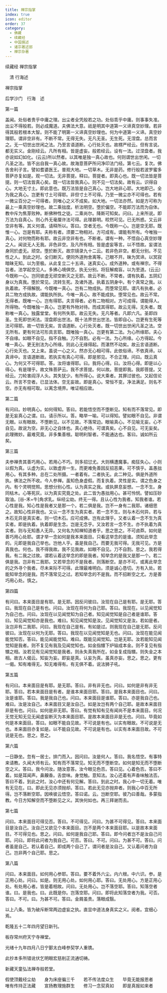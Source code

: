 ```yaml
---
title: 禅宗指掌
index: true
icon: editor
order: 37
category:
  - 佛藏
  - 续藏经
  - 中国撰述
  - 诸宗著述部
  - 禅宗杂著
---
```


续藏经   禅宗指掌  

　清 行海述  

禅宗指掌  

后学沙门　行海　述  

第一篇  

盖闻。处俗者贵乎中庸之理。出尘者全凭般若之功。处俗乖乎中庸。则事事失准。出尘不得般若。则必成魔道。夫佛法大意。祇是明其中道第一义谛真空妙理。若非得其般若根本大智。则不能了明第一义谛真空妙理也。何为中道第一义谛。真空妙理耶。谓非空非有。不断不常。无得无失。无凡无圣。无生死。无涅盘。总而言之。无一切世出世闲之法。乃至言语道断。心行处灭也。故楞严经云。但有言说。都无实义。金刚经云。凡所有相。皆是虚妄。般若经云。设有一法。过涅盘者。我亦说如幻如化。(云云)所以然者。以其唯是独一真心故也。何则谓世出世闲。一切凡圣之法。皆不出自我一真心故。故海意菩萨所问净印法门经。第七云。复次。佛告舍利子言。譬如耆婆医王。普观大地。一切草木。无非是药。修行般若波罗蜜多菩萨亦复如是。观一切法。无非菩提。释曰。菩提者。即真心也。既一切法皆是菩提。则一切法皆真心矣。既一切法皆我真心。则不见一切法矣。故有云。识得自心。大地无寸土。即此意也。既万法皆是自己真心。岂大地非心耶。大地即己。全为我之真心。岂更有寸土可得耶。非但寸土不可得。乃至一微尘亦不可得也。若有一微尘百分之一可得者。则唯心之义不成矣。如大地。一切法亦然。如是方可称为最上一乘真空妙理也。故二乘拙度。析法明空。堕於偏空。不能即万法而为自体。教中斥为焦芽败种。断佛种性之徒。二乘尚尔。降斯可知矣。问曰。上来所说。即万法为自真心。则心外无毫厘许法可得。此理甚明。皎然可见。已无所惑。又云非空非有等。其义何谓。请释所以。答曰。空者无也。今既称一心。岂是空无耶。既惟一心。岂是有耶。夫称有者。须要二物相对。方可成有。谓能有所有。今唯独一真心。对何物而称有耶。故云非空非有也。不断者。谓有一种。不悟自心真空妙理之人。闻说无人无我。非色非空。及凡所有相。皆是虚妄等言。以不悟故。妄谓法身同於虚无。顽空。堕於断灭。故宗镜录九十二云。若非色非空。都无分别。不见性之人。到此之时。全归断灭。便同外道拘舍离等。己眼不开。昧为冥谛。以冥寂暗昧无知。以为至极。从此复立二十五谛。迷真实心。成外道种。或有禅宗。不得旨者。法学起空见人。多拂心境俱空。执无分别。将狂解痴盲。以为至道。(云云)今既称一心。岂同彼虚无顽空断灭之无耶。故云不断。不常者。谓有执着。五阴幻身以为真我。堕於常见。流转生死。及诸外道。执着五阴身中。有个真常之我。以执着故。不得解脱。今既唯一真心。岂有二物成执。而堕常见耶。谓凡有执者。必具二物方成执故。谓能执所执。今唯一真心。故不能成执。堕常见也。故云不常。无得者。既唯一心。岂有得耶。夫言得者。必有二物相对。方可成得。谓能得人。所得物。今既唯独一真心。岂更有外物对待。而成其得耶。故云无得。无失者。既称唯一真心。独露堂堂。有何所失耶。故云无失。无凡等者。凡即六凡。圣即四圣。生死即世闲法。涅盘即出世法。既十法界世出世法。皆即自心。岂更有生死等法可得耶。故一切皆无矣。言语道断。心行处灭者。既一切世出世闲凡圣之法。空无所有。更有何法可形具言耶。既唯独一真心。岂更有第二法。为心所缘耶。夫心不自缘。如眼不自见。指不自触。刀不自割。必有一法。为心所缘。心方得起。今唯一真心。更无别法为心所缘。则此心无缘得起。而湛然不动矣。故云言语道断。心行处灭也。又上来。虽说一心之义。然亦无心相可得。此依俗谛。不依真谛。以真谛中。言语道断故。若执实有真心可得。即是邪见。不合正理。问曰。既云真心。为何又不可得耶。答。汝将谁得耶。曰。我将心得。曰。汝将心得。即是以心得心。有是理乎。故文殊菩萨云。我不求菩提。何以故。菩提即我。我即菩提。又经云。刀轮害阎浮人头。其失犹少。有所得心。说大乘者。其罪过彼也。又起信论云。所言不空者。已显法体。空无妄故。即是真心。常恒不变。净法满足。则名不空。亦无有相可取。以离念境界。唯证相应故。  

第二篇  

有问曰。妙明真心。如何得知。答曰。若能悟空而不堕断见。知有而不落常见。即是无妄真心之谓。曰。请示所以。答。略举一喻。可以得知。譬如眼不自见。非谓无眼。以有眼故。不堕断见。以不见故。不落常边。眼喻真心。不见喻无妄。心不自见。故说为空。非无心之自体也。真心绝待。可谓真矣。心不自见。可无妄矣。此理微妙。最难究竟。非多集善根。聪明利智者。不能通达也。客曰。诚如所云矣。  

第三篇  

夫参禅贵其善巧用心。若用心不巧。则多招愆尤。大则横遭魔事。痴狂失心。小则以假为真。认虚为实。以致虚弃一生。而更难免善因反招恶果。可不慎乎。盖愚拙用心。有其多种。总在二处所摄。一者着有。二者执无。此二种见。俱是外道所执。佛法之所不收。今人参禅。虽知色身虚假。而复执着。灵性是实。谓之色身之内。有个灵明觉照。思想分别心性。认为真实之我。或执屏息妄想。一念不生。身同枯木。心等死灰。以为真实究竟之处。此二皆为愚拙用心。甚可怜悯。譬如压砂取油。[谷-禾+牛]角求乳。纵经尘劫。终无一得。且认心性为我者。知我者谁。若心性是我。知心性是我者又是那一个。若二俱是我。岂不一身有二我耶。诸细思之。故知心性非我也。又认一念不生为真实者。若一念不生。则与木石何异。若与木石无异是真实者。则一切木石。应可成佛。岂有此理乎。又者认着一念不生为真实者。即是执着。执着即是生念。岂是无念乎。又汝若言一念不生。亦不执着为真实者。则与无知愚人无异。又何名为知禅知道者乎。思之思之。不可卤莽。如何是善巧用心处耶。谓才举一念如何是我本来面目。只看这举念的是谁。须知此举念的。元即是我自己举也。岂他人乎。虽是我自己。而要无我可得。无我可见。方是真我也。何也。我不得我故。我不见我故。如眼不自见。刀不自割。思之。我若得我。有二我之过故。谓若认着这举念的即是我者。知举念的是我又是那一个。若二俱是我。岂非有二我耶。又若举念的不是我者。则落断空。是亦不可。或离此举念的之外寻个我者。尽未来际不可得。此理最难明白。须是诚心恳切。方有入处。若能知举念的是我。而不落常见之过。若知举念的不是我。而不招断空之尤。方是善巧用心处。慎之。  

第四篇  

有问曰。本来面目是有耶。是无耶。因反问彼曰。汝现在自己是有耶。是无耶。答曰。我现在自己是有也。问曰。汝现在将何为自己耶。答曰。我现在。以见闻觉知为自己也。问曰。汝现在以见闻觉知为自己者。知见闻觉知是自己者是谁耶。答曰。知见闻觉知亦是我也。难曰。知见闻觉知是汝。见闻觉知又是汝。若如是者。汝岂非有二我耶。问曰。我现在自己是有。有如是过。则我现在自己是无耶。反问彼曰。汝现在以何为无耶。答曰。我现在以见闻觉知是无也。问曰。汝现在能见闻能觉知否。答曰。能见闻能觉知。难曰。既能见闻觉知。岂是无耶。汝若能知见闻觉知是我者。则不复见有我及见闻觉知也。如金指镮下炉镕成本金。则不复见有指镮之相。汝若见有见闻觉知是我者。则永失真我所在。如金复成指镮。则失金之本相。故古人偈云。知妄为妄。即妄是真。认妄为真。虽真亦妄。思之。思之。更有一偈。知有难得无。知无难得有。有无俱不着。说法狮子吼。  

第五篇  

有问曰。本来面目是有耶。是无耶。答曰。非有非无也。问曰。如何是非有非无耶。答曰。若本来面目是有者。是谁本来面目耶。答曰。是我本来面目也。问曰。汝是谁耶。答曰。我是我自己也。问曰。本来面目是谁耶。答曰。亦是我自己也。难曰。汝是汝自己。本来面目又是汝自己。如是汝岂有两个自己耶。是故本来面目非是有也。问曰。如何是非无耶。答曰。有觉有知有见有闻尚不是本来面目。何况无觉无知无见无闻虚妄断灭为本来面目耶。是故本来面目非是无也。问曰。毕竟如何是本来面目。答曰。如眼不能自见故。不可说是有也。以实有眼故。不可说是无也。本来面目亦复如是。以不能自见故。不可说是有也。以实有本来面目故。不可说是无也。思之。思之。  

第六篇  

一日静坐。忽有一居士。排门而入。因问曰。汝是何人。答曰。我名悟空。有事特来请教。久闻大师有云。知有而不落常见。知无而不堕断空。如何是知无而不堕断空之义。答曰。我今问汝。随汝意答。汝今眼见色否。答曰见。心着色否。答曰不着。如是耳闻声。鼻齅香。舌尝味。身觉触。意知法。汝心还着有声香味触法否。答曰不着。到此之时。汝心中还有何见解。答曰。到此之时。我心中一切无着。唯有无见在。曰。即此无见亦须抛却。答曰。若此无见亦抛弃者。则我心中百无所得。岂不落断空耶。因唤彼云悟空。答曰诺。云。岂断空耶。彼乃曰善哉。多蒙指教。今日方知解空而不堕断见之义。其快何如也。再三拜谢而去。  

第七篇  

问曰。本来面目可得见否。答曰。不可得见。问曰。为甚不可得见。答曰。本来面目是汝自己。汝自己又欲见个本来面目。岂不是两个本来面目耶。以是故本来面目。不可得见也。思之。问曰。如何是我自己耶。答曰。即今问者岂不是汝自己问耶。问曰。即将此问者为我自己。可否。答曰。不可。问曰。为甚不可。答曰。问者虽是自己。若认着自己。即成两个自己了。谓问者是汝自己。又认着问者为自己。岂非两个自己耶。思之。  

第八篇  

问曰。本来面目。如何用心参耶。答曰。要不着外六尘。内六根。中六识。参。是正用心处。问曰。如是。则无用心处。如何用心耶。答曰。无处用心。方是正用心处。有处用心者。皆是着相故。问曰。无处用心。岂不落空耶。答曰。知落空者谁。曰。是我也。曰。此既是你。岂落空耶。问曰。即将此知落空者为我。可否。答曰。不可。曰。为甚不可。答曰。金屑虽贵。落眼成翳。  

以上八条。皆为破斥断常两边虚妄之执。直显中道法身真实之义。阅者。宜细心焉。  

乾隆五十二年四月望日新刊。  

板存常州府天宁寺禅堂。  

光绪十九年四月八日宁鄞太白峰参契学人重镌。  

此抄本多所错讹伏乞明眼宏慈削正流通切祷。  

新藏天童弘法禅寺般若堂。  

假使顶戴经尘劫　　身为床座徧三千　　若不传法度众生　　毕竟无能报恩者　　唯有传持正法藏　　宣扬教理施群生　　修习一念契真如　　即是真报如来者  
